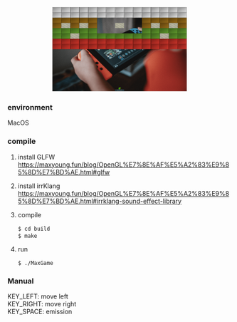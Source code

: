 <p align="center">
<img src="media/hitbricksgame.png" style="width:60%;">
</p>

### environment

MacOS

### compile

1. install GLFW  
https://maxyoung.fun/blog/OpenGL%E7%8E%AF%E5%A2%83%E9%85%8D%E7%BD%AE.html#glfw

2. install irrKlang  
https://maxyoung.fun/blog/OpenGL%E7%8E%AF%E5%A2%83%E9%85%8D%E7%BD%AE.html#irrklang-sound-effect-library

3. compile  
    ```shell
    $ cd build
    $ make
    ```

4. run  
    ```shell
    $ ./MaxGame
    ```

### Manual

KEY_LEFT: move left  
KEY_RIGHT: move right  
KEY_SPACE: emission

